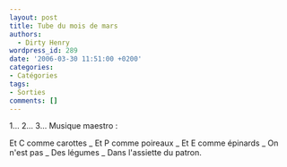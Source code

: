 ```yaml
---
layout: post
title: Tube du mois de mars
authors:
  - Dirty Henry
wordpress_id: 289
date: '2006-03-30 11:51:00 +0200'
categories:
- Catégories
tags:
- Sorties
comments: []
---
```

1... 2... 3... Musique maestro :

Et C comme carottes
_ Et P comme poireaux
_ Et E comme épinards
_ On n'est pas
_ Des légumes
_ Dans l'assiette du patron.
